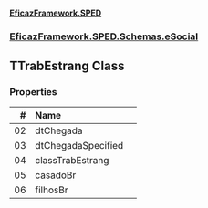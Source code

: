 #### [EficazFramework.SPED](EficazFrameworkSPED.md 'EficazFramework SPED')
### [EficazFramework.SPED.Schemas.eSocial](EficazFramework.SPED.Schemas.eSocial.md 'EficazFramework.SPED.Schemas.eSocial')

## TTrabEstrang Class
### Properties

| # | Name | |
| ---: | :--- | :--- |
| 02 | dtChegada |  |
| 03 | dtChegadaSpecified |  |
| 04 | classTrabEstrang |  |
| 05 | casadoBr |  |
| 06 | filhosBr |  |

